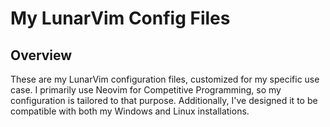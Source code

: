 # My LunarVim Config Files

## Overview
These are my LunarVim configuration files, customized for my specific use case. I primarily use Neovim for Competitive Programming, so my configuration is tailored to that purpose. Additionally, I've designed it to be compatible with both my Windows and Linux installations.
